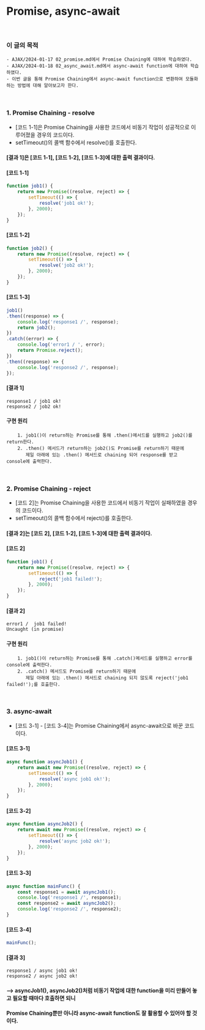 # Promise, async-await
<br/>

### 이 글의 목적
    - AJAX/2024-01-17 02_promise.md에서 Promise Chaining에 대하여 학습하였다.
    - AJAX/2024-01-18 02_async_await.md에서 async-await function에 대하여 학습하였다.
    - 이번 글을 통해 Promise Chaining에서 async-await function으로 변환하여 모듈화하는 방법에 대해 알아보고자 한다.
<br/>

### 1. Promise Chaining - resolve
- [코드 1-1]은 Promise Chaining을 사용한 코드에서 비동기 작업이 성공적으로 이루어졌을 경우의 코드이다.
- setTimeout()의 콜백 함수에서 resolve()를 호출한다.
#### [결과 1]은 [코드 1-1], [코드 1-2], [코드 1-3]에 대한 출력 결과이다.
#### [코드 1-1]
```javascript
function job1() {
    return new Promise((resolve, reject) => {
        setTimeout(() => {
            resolve('job1 ok!');
        }, 2000);
    });
}
```

#### [코드 1-2]
```javascript
function job2() {
    return new Promise((resolve, reject) => {
        setTimeout(() => {
            resolve('job2 ok!');
        }, 2000);
    });
}
```
#### [코드 1-3]
```javascript
job1()
.then((response) => {
    console.log('response1 /', response);
    return job2();
})
.catch((error) => {
    console.log('error1 / ', error);
    return Promise.reject();
})
.then((response) => {
    console.log('response2 /', response);
});
```
#### [결과 1]
```plaintext
response1 / job1 ok!
response2 / job2 ok!
```
#### 구현 원리
```plaintext
    1. job1()이 return하는 Promise를 통해 .then()메서드를 실행하고 job2()를 return한다.
    2. .then() 메서드가 return하는 job2()도 Promise를 return하기 때문에
       제일 아래에 있는 .then() 메서드로 chaining 되어 response를 받고 console에 출력한다.
```
<br/>

### 2. Promise Chaining - reject
- [코드 2]는 Promise Chaining을 사용한 코드에서 비동기 작업이 실패하였을 경우의 코드이다.
- setTimeout()의 콜백 함수에서 reject()를 호출한다.
#### [결과 2]는 [코드 2], [코드 1-2], [코드 1-3]에 대한 출력 결과이다.
#### [코드 2]
```javascript
function job1() {
    return new Promise((resolve, reject) => {
        setTimeout(() => {
            reject('job1 failed!');
        }, 2000);
    });
}
```
#### [결과 2]
```plaintext
error1 /  job1 failed!
Uncaught (in promise) 
```
#### 구현 원리
```plaintext
    1. job1()이 return하는 Promise를 통해 .catch()메서드를 실행하고 error를 console에 출력한다.
    2. .catch() 메서드도 Promise를 return하기 때문에
       제일 아래에 있는 .then() 메서드로 chaining 되지 않도록 reject('job1 failed!');를 호출한다.
```
<br/>

### 3. async-await
- [코드 3-1] - [코드 3-4]는 Promise Chaining에서 async-await으로 바꾼 코드이다.
#### [코드 3-1]
```javascript
async function asyncJob1() {
    return await new Promise((resolve, reject) => {
        setTimeout(() => {
            resolve('async job1 ok!');
        }, 2000);
    });
}
```
#### [코드 3-2]
```javascript
async function asyncJob2() {
    return await new Promise((resolve, reject) => {
        setTimeout(() => {
            resolve('async job2 ok!');
        }, 2000);
    });
}
```
#### [코드 3-3]
```javascript
async function mainFunc() {
    const response1 = await asyncJob1();
    console.log('response1 /', response1);
    const response2 = await asyncJob2();
    console.log('response2 /', response2);
}
```
#### [코드 3-4]
```javascript
mainFunc();
```
#### [결과 3]
```plaintext
response1 / async job1 ok!
response2 / async job2 ok!
```
#### --> asyncJob1(), asyncJob2()처럼 비동기 작업에 대한 function을 미리 만들어 놓고 필요할 때마다 호출하면 되니
#### Promise Chaining뿐만 아니라 async-await function도 잘 활용할 수 있어야 할 것이다.
<br/>

